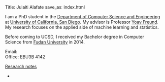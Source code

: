 Title: Julaiti Alafate
save_as: index.html

I am a PhD student in the [Department of Computer Science and Engineering](http://cse.ucsd.edu/) at [University of California, San Diego](http://ucsd.edu/). My advisor is Professor [Yoav Freund](http://cseweb.ucsd.edu/~yfreund/). My research focuses on the applied side of machine learning and statistics.

Before coming to UCSD, I received my Bachelor degree in Computer Science from [Fudan University](http://www.fudan.edu.cn/en/) in 2014.

Email: <script language="JavaScript">var username = "jalafate"; var hostname = "eng.ucsd.edu"; var linktext = username + "@" + hostname ; document.write("<a href='" + "mail" + "to:" + username + "@" + hostname + "'>" + linktext + "</a>");</script><br/>
Office: EBU3B 4142<br/>

[Research notes](https://docs.google.com/document/d/1xYiprPuG6BgZJAqMHOa1iI5_mujpk2qDeBLaeDMsptU/)

<div class="social">
  <ul class="social">
    <li>
      <a class="sc-github" href="https://github.com/arapat/" target="_blank">
        <i class="fab fa-github"></i>
      </a>
    </li>
  </ul>
</div>
